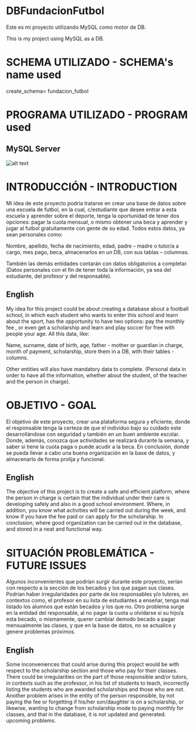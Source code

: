 # DBFundacionFutbol

Este es mi proyecto utilizando MySQL como motor de DB. 

This is my project using MySQL as a DB. 

# SCHEMA UTILIZADO - SCHEMA's name used
create_schema= fundacion_futbol

# PROGRAMA UTILIZADO - PROGRAM used
## MySQL Server 

![alt text](https://proyectoa.com/wp-content/uploads/2008/09/mysql.jpg)


# INTRODUCCIÓN - INTRODUCTION

Mi idea de este proyecto podría tratarse en crear una base de datos sobre una escuela de futbol, en la cual, c/estudiante que desee entrar a esta escuela y aprender sobre el deporte, tenga la oportunidad de tener dos opciones: pagar la cuota mensual, o mismo obtener una beca y aprender y jugar al futbol gratuitamente con gente de su edad. Todos estos datos, ya sean personales como:

Nombre, apellido, fecha de nacimiento, edad, padre – madre o tutor/a a cargo, mes pago, beca, almacenarlos en un DB, con sus tablas – columnas. 

También las demás entidades contarán con datos obligatorios a completar. (Datos personales con el fin de tener toda la información, ya sea del estudiante, del profesor y del responsable).

## English
My idea for this project could be about creating a database about a football school, in which each student who wants to enter this school and learn about the sport, has the opportunity to have two options: pay the monthly fee , or even get a scholarship and learn and play soccer for free with people your age.
All this data, like:

Name, surname, date of birth, age, father - mother or guardian in charge, month of payment, scholarship, store them in a DB, with their tables - columns.

Other entities will also have mandatory data to complete. (Personal data in order to have all the information, whether about the student,
of the teacher and the person in charge).

# OBJETIVO - GOAL

El objetivo de este proyecto, crear una plataforma segura y eficiente, donde el responsable tenga la certeza de que el individuo bajo su cuidado este desarrollándose con seguridad y también en un buen ambiente escolar. Donde, además, conozca que actividades se realizará durante la semana, y saber si tiene la cuota paga o puede acudir a la beca.
En conclusión, donde se pueda llevar a cabo una buena organización en la base de datos, y almacenarlo de forma prolija y funcional. 

## English
The objective of this project is to create a safe and efficient platform, where the person in charge is certain that the individual under their care is developing safely and also in a good school environment. Where, in addition, you know what activities will be carried out during the week, and know if you have the fee paid or can apply for the scholarship.
In conclusion, where good organization can be carried out in the database, and stored in a neat and functional way.

# SITUACIÓN PROBLEMÁTICA - FUTURE ISSUES

Algunos inconvenientes que podrían surgir durante este proyecto, serían con respecto a la sección de los becados y los que pagan sus clases. Podrían haber irregularidades por parte de los responsables y/o tutores, en contextos como, el profesor en su lista de estudiantes a enseñar, tenga mal listado los alumnos que están becados y los que no. Otro problema surge en la entidad del responsable, al no pagar la cuota u olvidarse si su hijo/a esta becado, o mismamente, querer cambiar demodo becado a pagar mensualmente las clases, y que en la base de datos, no se actualice y genere problemas próximos.

## English
Some inconveniences that could arise during this project would be with respect to the scholarship section and those who pay for their classes. There could be irregularities on the part of those responsible and/or tutors, in contexts such as the professor, in his list of students to teach, incorrectly listing the students who are awarded scholarships and those who are not.
Another problem arises in the entity of the person responsible, by not paying the fee or forgetting if his/her son/daughter is on a scholarship, or likewise, wanting to change from scholarship mode to paying monthly for classes, and that in the database, it is not updated and generated. upcoming problems.
